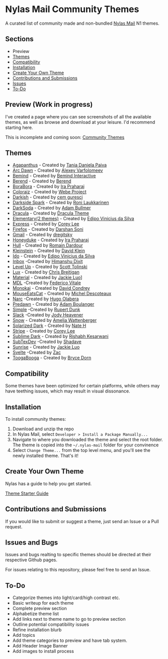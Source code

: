 # Nylas Mail Community Themes
A curated list of community made and non-bundled [Nylas Mail](https://github.com/nylas/nylas-mail) N1 themes.

## Sections
* Preview
* [Themes](https://github.com/Sgouws/nylas-mail-community-themes#themes)
* [Compatibility](https://github.com/Sgouws/nylas-mail-community-themes#compatibility)
* [Installation](https://github.com/Sgouws/nylas-mail-community-themes#installation)
* [Create Your Own Theme](https://github.com/Sgouws/nylas-mail-community-themes#create-your-own-theme)
* [Contributions and Submissions](https://github.com/Sgouws/nylas-mail-community-themes#contributions-and-submissions)
* [Issues](https://github.com/Sgouws/nylas-mail-community-themes#issues)
* [To-Do](https://github.com/Sgouws/nylas-mail-community-themes#to-do)


## Preview (Work in progress)
I've created a page where you can see screenshots of all the available themes, as well as browse and download at your leisure. I'd recommend starting here.

This is incomplete and coming soon:
[Community Themes](https://sgouws.github.io/nylas-mail-community-themes/)

## Themes
* [Agapanthus](https://github.com/taniadaniela/n1-agapanthus) - Created by [Tania Daniela Paiva](https://github.com/taniadaniela)
* [Arc Dawn](https://github.com/varlesh/Nylas-Arc-Dark-Theme) - Created by [Alexey Varfolomeev](https://github.com/varlesh)
* [Bemind](https://github.com/bemindinteractive/Bemind-N1-Theme) - Created by [Bemind Interactive](https://github.com/bemindinteractive)
* [Berend](https://github.com/Frique/N1-Berend) - Created by [Berend](https://github.com/Frique)
* [BoraBora](https://github.com/arimai/N1-BoraBora) - Created by [Ira Praharaj](https://github.com/arimai)
* [Coloraiz](https://github.com/webeproject/Coloraiz-Theme-N1) - Created by [Webe Project](https://github.com/webeproject)
* [Darkish](https://github.com/dyrnade/N1-Darkish) - Created by [cem guresci](https://github.com/dyrnade)
* [Darkside Spark](https://github.com/ronilaukkarinen/ui-darkside-spark) - Created by [Roni Laukkarinen](https://github.com/ronilaukkarinen)
* [DarkSoda](https://github.com/adambullmer/N1-theme-DarkSoda) - Created by [Adam Bullmer](https://github.com/adambullmer)
* [Dracula](https://github.com/dracula/nylas-n1) - Created by [Dracula Theme](https://github.com/dracula)
* [Elementary(2 themes)](https://github.com/edipox/elementary-nylas) - Created by [Edipo Vinicius da Silva](https://github.com/edipox)
* [Express](https://github.com/oeaeee/n1-express) - Created by [Corey Lee](https://github.com/oeaeee)
* [Firefox](https://github.com/darshandsoni/n1-firefox-theme) - Created by [Darshan Soni](https://github.com/darshandsoni)
* [Gmail](https://github.com/dregitsky/n1-gmail-theme) - Created by [dregitsky](https://github.com/dregitsky)
* [Honeyduke](https://github.com/arimai/n1-honeyduke) - Created by [Ira Praharaj](https://github.com/arimai)
* [Hull](https://github.com/unity/n1-hull) - Created by [Romain Dardour](https://github.com/unity)
* [Kleinstein](https://github.com/diklein/Kleinstein) - Created by [David Klein](https://github.com/diklein)
* [Ido](https://github.com/edipox/n1-ido) - Created by [Edipo Vinicius da Silva](https://github.com/edipox)
* [Inbox](https://github.com/himanshu-dixit/Inbox-Theme-For-Nylas-N1) -Created by [Himanshu Dixit](https://github.com/himanshu-dixit)
* [Level Up](https://github.com/stolinski/level-up-nylas-n1-theme) - Created by [Scott Tolinski](https://github.com/stolinski)
* [Lux](https://github.com/breitigan/Lux-N1-Theme) - Created by [Chris Breitigan](https://github.com/breitigan)
* [Material](https://github.com/jackiehluo/n1-material) - Created by [Jackie Luo](https://github.com/jackiehluo)]
* [MDL](https://github.com/Rawnly/n1-mdl) -Created by [Federico Vitale](https://github.com/Rawnly)
* [Monokai](https://github.com/dcondrey/n1-monokai) - Created by [David Condrey](https://github.com/dcondrey)
* [MouseEatsCat](https://github.com/MouseEatsCat/MouseEatsCat-N1) - Created by [Michel Descoteaux](https://github.com/MouseEatsCat)
* [Narc](https://github.com/hugolabe/N1-Narc) -Created by [Hugo Olabera](https://github.com/hugolabe)
* [Predawn](https://github.com/adambmedia/N1-Predawn) - Created by [Adam Boulanger](https://github.com/adambmedia)
* [Simple](https://github.com/rdunk/N1-Simple) -Created by [Rupert Dunk](https://github.com/rdunk)
* [Slack](https://github.com/jodyheavener/N1-Slack) -Created by [Jody Heavener](https://github.com/jodyheavener)
* [Snow](https://github.com/Wattenberger/N1-snow-theme) - Created by [Amelia Wattenberger](https://github.com/Wattenberger)
* [Solarized Dark](https://github.com/NSHenry/N1-Solarized-Dark) - Created by [Nate H](https://github.com/NSHenry)
* [Stripe](https://github.com/oeaeee/n1-stripe) - Created by [Corey Lee](https://github.com/oeaeee)
* [Sublime Dark](https://github.com/rishabhkesarwani/Nylas-Sublime-Dark-Theme) - Created by [Rishabh Kesarwani](https://github.com/rishabhkesarwani)
* [SubTexDev](https://github.com/Shadave/Nylas-N1-Theme---SubTexDev) -Created by [Shadave](https://github.com/Shadave	)
* [Sunrise](https://github.com/jackiehluo/n1-sunrise) - Created by [Jackie Luo](https://github.com/jackiehluo)
* [Svelte](https://github.com/zacs/N1-Svelte) -Created by [Zac](https://github.com/zacs)
* [ToogaBooga](https://github.com/brycedorn/N1-ToogaBooga) - Created by [Bryce Dorn](https://github.com/brycedorn)

## Compatibility
Some themes have been optimized for certain platforms, while others may have teething issues, which may result in visual dissonance.

## Installation

To install community themes:


1. Download and unzip the repo
2. In Nylas Mail, select `Developer > Install a Package Manually... `
3. Navigate to where you downloaded the theme and select the root folder. The theme is copied into the `~/.nylas-mail` folder for your convinence
5. Select `Change Theme...` from the top level menu, and you'll see the newly installed theme. That's it!

## Create Your Own Theme
Nylas has a guide to help you get started.

[Theme Starter Guide](https://github.com/nylas/nylas-mail-theme-starter)

## Contributions and Submissions
If you would like to submit or suggest a theme, just send an Issue or a Pull request.

## Issues and Bugs
Issues and bugs realting to specific themes should be directed at their respective Github pages.

For issues relating to this repository, please feel free to send an Issue.

## To-Do
* Categorize themes into light/card/high contrast etc.
* Basic writeup for each theme
* Complete preview section
* Alphabetize theme list
* Add links next to theme name to go to preview section
* Outline potential compatibility issues
* Refine installation blurb
* Add topics
* Add theme categories to preview and have tab system.
* Add Header Image Banner
* Add images to install process
